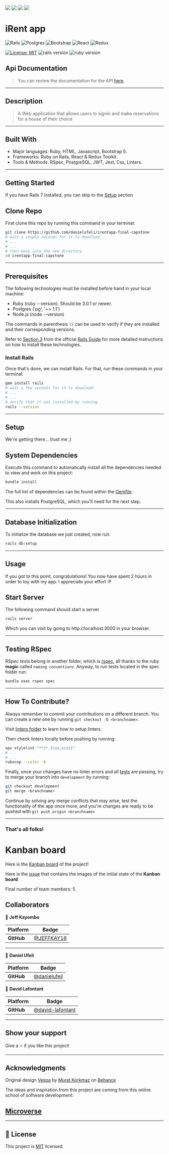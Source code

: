 ![](https://img.shields.io/badge/Microverse-blueviolet)
![](https://img.shields.io/static/v1?label=&message=David&color=green)
![](https://img.shields.io/static/v1?label=&message=Jeff&color=green)
![](https://img.shields.io/static/v1?label=&message=Daniel&color=green)

# iRent app
![Rails](https://img.shields.io/badge/rails-%23CC0000.svg?style=for-the-badge&logo=ruby-on-rails&logoColor=white)
![Postgres](https://img.shields.io/badge/postgres-%23316192.svg?style=for-the-badge&logo=postgresql&logoColor=white)
![Bootstrap](https://img.shields.io/badge/bootstrap-%23563D7C.svg?style=for-the-badge&logo=bootstrap&logoColor=white)
![React](https://img.shields.io/badge/react-%23316192.svg?style=for-the-badge&logo=react&logoColor=white)
![Redux](https://img.shields.io/badge/redux-%23563D7C.svg?style=for-the-badge&logo=redux&logoColor=white)

[![License: MIT](https://img.shields.io/badge/License-MIT-blue.svg)](./MIT.md)
![rails version](https://img.shields.io/badge/Rails-7-red)
![ruby version](https://img.shields.io/badge/Ruby-3.x-orange)

## Api Documentation
>You can review the documentation for the API [here]().
<hr>

## Description
> A Web application that allows users to signin and make reservations for a house of their choice
<hr>

## Built With

- Major languages: Ruby, HTML, Javascript, Bootstrap 5.
- Frameworks: Ruby on Rails, React & Redux Toolkit.
- Tools & Methods: RSpec, PostgreSQL, JWT, Jest, Css, Linters.
<hr>

## Getting Started

If you have Rails 7 installed, you can skip to the [Setup](#setup) section

## Clone Repo

First clone this repo by running this command in your terminal:
~~~ bash
git clone https://github.com/danielufeli/irentapp-final-capstone
# wait a couple seconds for it to download
# ...
# ...
# then move into the new directory
cd irentapp-final-capstone
~~~

<hr>

## Prerequisites

The following technologies must be installed before hand in your local machine:

 - Ruby (ruby --version). Should be 3.0.1 or newer.
 - Postgres ('pg', '~> 1.1')
 - Node.js (node --version)
 

The commands in parenthesis `()` can be used to verify if they are installed and their corresponding versions.

Refer to [Section 3](https://guides.rubyonrails.org/v5.1/getting_started.html#:~:text=3%20Creating%20a%20New%20Rails%20Project) from the official [Rails Guide](https://rubyonrails.org/) for more detailed instructions on how to install these technologies.

### Install Rails
Once that's done, we can install Rails. For that, run these commands in your terminal:
~~~ bash
gem install rails
# wait a few seconds for it to download
# ...
# ...
# verify that it was installed by running
rails --version
~~~
<hr>

## Setup

We're getting there... trust me ;)

## System Dependencies

Execute this command to automatically install all the dependencies needed to view and work on this project:

~~~ bash
bundle install
~~~

The full list of dependencies can be found within the [Gemfile](Gemfile).

This also installs PostgreSQL, which you'll need for the next step.
<hr>

## Database Initialization
To initialize the database we just created, now run:
~~~ bash
rails db:setup
~~~
<hr>

## Usage
If you got to this point, congratulations! You now have spent 2 hours in order to toy with my app. I appreciate your effort :P

## Start Server
The following command should start a server
~~~ bash
rails server
~~~
Which you can visit by going to http://localhost:3000 in your browser.
<hr>

## Testing RSpec
RSpec tests belong in another folder, which is [/spec](/spec/), all thanks to the ruby **magic** called `naming conventions`.
Anyway, to run tests located in the spec folder run:
~~~ bash
bundle exec rspec spec
~~~
<hr>

## How To Contribute?

Always remember to commit your contributions on a different branch. You can create a new one by running `git checkout -b <branchname>`.

Visit [linters folder](.github/workflows/linters.yml) to learn how to setup linters.

Then check linters locally before pushing by running:
~~~ bash
npx stylelint "**/*.{css,scss}"
# ...
# ...
rubocop --color -A
~~~

Finally, once your changes have no linter errors and all [tests](#testing-rails) are passing, try to merge your branch into  `development` by running:
~~~ bash
git checkout development
git merge <branchname>
~~~
Continue by solving any merge conflicts that may arise, test the functionality of the app once more, and you're changes are ready to be pushed with `git push origin <branchname>`
<hr>

### That's all folks!

# Kanban board

Here is the [Kanban board](https://github.com/danielufeli/irentapp-final-capstone/projects/1) of the project!

Here is the [issue](https://github.com/danielufeli/irentapp-final-capstone/issues/14) that contains the images of the initial state of the **Kanban board**

Final number of team members: 5

## Collaborators
👤 **Jeff Kayombo**

 Platform | Badge |
 --- | --- |
 **GitHub**  | [@JEFFKAY16](https://github.com/JEFFKAY16)
<hr>

👤 **Daniel Ufeli**

Platform | Badge |
 --- | --- |
 **GitHub**  | [@danielufeli](https://github.com/danielufeli)

 👤 **David Lafontant**

Platform | Badge |
 --- | --- |
 **GitHub**  | [@david-lafontant](https://github.com/david-lafontant)

<hr>
 
## Show your support

Give a ⭐️ if you like this project!
<hr>

## Acknowledgments

Original design [Vespa](https://www.behance.net/gallery/26425031/Vespa-Responsive-Redesign/modules/173005583) by [Murat Korkmaz](https://www.behance.net/muratk) on [Behance](https://www.behance.net/)

The ideas and inspiration from this project are coming from this online school of software development:

## [**Microverse**](https://www.microverse.org/)
<hr>

## 📝 License

This project is [MIT](./MIT.md) licensed.